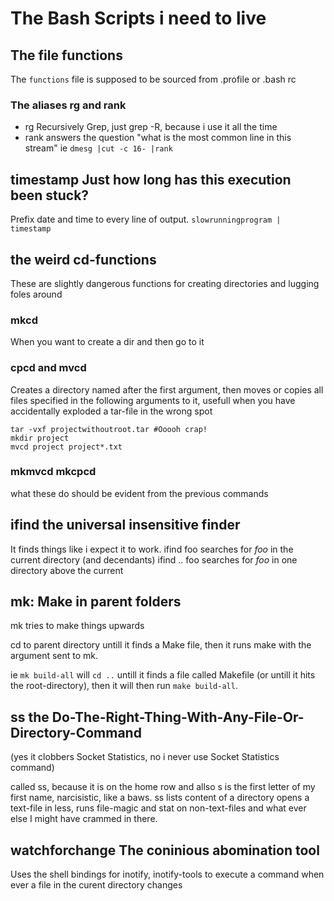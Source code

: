 # The Bash Scripts i need to live

## The file functions
The `functions` file is supposed to be sourced from .profile or .bash rc
### The aliases rg and rank
- rg Recursively Grep, just grep -R, because i use it all the time
- rank answers the question "what is the most common line in this stream" ie `dmesg |cut -c 16- |rank`

## timestamp Just how long has this execution been stuck?
Prefix date and time to every line of output.
`slowrunningprogram | timestamp`

## the weird cd-functions
These are slightly dangerous functions for creating directories and lugging foles around
### mkcd 
When you want to create a dir and then go to it

### cpcd and mvcd
Creates a directory named after the first argument, then moves or copies all files specified in the following arguments to it, usefull when you have accidentally exploded a tar-file in the wrong spot

    tar -vxf projectwithoutroot.tar #Ooooh crap!
    mkdir project
    mvcd project project*.txt

### mkmvcd mkcpcd
what these do should be evident from the previous commands


## ifind the universal insensitive finder
It finds things like i expect it to work.
ifind foo  searches for *foo* in the current directory (and decendants) 
ifind .. foo searches for *foo* in one directory above the current

## mk: Make in parent folders
mk tries to make things upwards

cd to parent directory untill it finds a Make file, then it runs make with the argument sent to mk.

ie `mk build-all` will `cd ..` untill it finds a file called Makefile (or untill it hits the root-directory), then it will then run `make build-all`.

## ss the Do-The-Right-Thing-With-Any-File-Or-Directory-Command
(yes it clobbers Socket Statistics, no i never use Socket Statistics command)

called ss, because it is on the home row and allso s is the first letter of my first name, narcisistic, like a baws.
ss lists content of a directory opens a text-file in less, runs file-magic and stat on non-text-files and what ever else I might have crammed in there.

## watchforchange The coninious abomination tool
Uses the shell bindings for inotify, inotify-tools  to execute a command when ever a file in the curent directory changes

